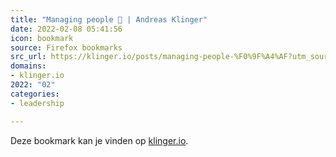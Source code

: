 ```yaml
---
title: "Managing people 🤯 | Andreas Klinger"
date: 2022-02-08 05:41:56
icon: bookmark
source: Firefox bookmarks
src_url: https://klinger.io/posts/managing-people-%F0%9F%A4%AF?utm_source=pocket_mylist&amp;mc_cid=464c694316&amp;mc_eid=91988bade5
domains:
- klinger.io
2022: "02"
categories:
- leadership

---
```

Deze bookmark kan je vinden op [klinger.io](https://klinger.io/posts/managing-people-%F0%9F%A4%AF?utm_source=pocket_mylist&amp;mc_cid=464c694316&amp;mc_eid=91988bade5).
